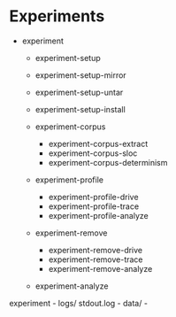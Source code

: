 
# Experiments

- experiment
	- experiment-setup
	 - experiment-setup-mirror
	 - experiment-setup-untar
	 - experiment-setup-install
	
	- experiment-corpus
	  - experiment-corpus-extract
	  - experiment-corpus-sloc
	  - experiment-corpus-determinism
	
	- experiment-profile
	  - experiment-profile-drive
	  - experiment-profile-trace
	  - experiment-profile-analyze
	  
	- experiment-remove
	  - experiment-remove-drive
	  - experiment-remove-trace
	  - experiment-remove-analyze
	  
	- experiment-analyze






experiment
    - logs/ stdout.log
    - data/
    - 

